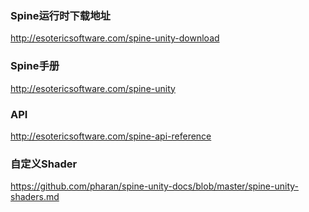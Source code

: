 ### Spine运行时下载地址

http://esotericsoftware.com/spine-unity-download

### Spine手册

http://esotericsoftware.com/spine-unity

### API

http://esotericsoftware.com/spine-api-reference

### 自定义Shader

https://github.com/pharan/spine-unity-docs/blob/master/spine-unity-shaders.md